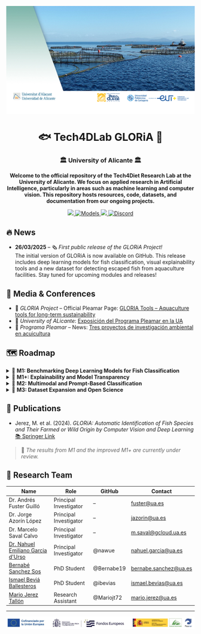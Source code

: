 <p align="center">
  <img src="./images/LogoGLORiA.jpg" alt="Banner UA" width="1000"/>
</p>
<h1 align="center">🐟 Tech4DLab GLORiA 🎣</h1>
<h3 align="center">🏛️ University of Alicante 🏛️</h3>

<p align="center">
  <strong>
    Welcome to the official repository of the Tech4Diet Research Lab at the University of Alicante.  
    We focus on applied research in Artificial Intelligence, particularly in areas such as machine learning and computer vision.  
    This repository hosts resources, code, datasets, and documentation from our ongoing projects.
  </strong>
</p>

<p align="center">
  <a href="https://www.programapleamar.es/proyectos/gloria-tools-global-change-resilience-aquaculture-tools-long-term-sustainability">
   <img src="https://img.shields.io/badge/🌐 Official_Site-6f42c1?style=for-the-badge&logo=google-chrome&logoColor=white"/>
  </a>
  <a href="https://huggingface.co/Tech4D">
    <img src="https://img.shields.io/badge/🧠 Models-orange?style=for-the-badge" alt="Models"/>
  </a>
  <a href="https://github.com/Tech4Lab">
    <img src="https://img.shields.io/badge/💻 GitHub-gray?style=for-the-badge&logo=github"/>
  </a>
  <a href="https://discord.gg/T7j6eSkb4X">
    <img src="https://img.shields.io/badge/💬 Discord-7289DA?style=for-the-badge&logo=discord&logoColor=white" alt="Discord"/>
  </a>
</p>

## 🔥 News

- **26/03/2025** – 🗞️ *First public release of the GLORiA Project!*  
  The initial version of GLORiA is now available on GitHub. This release includes deep learning models for fish classification, visual explainability tools and a new dataset for detecting escaped fish from aquaculture facilities. Stay tuned for upcoming modules and releases!

## 🎥 Media & Conferences

- 📰 *GLORIA Project* – Official Pleamar Page: [GLORIA Tools – Aquaculture tools for long-term sustainability](https://www.programapleamar.es/proyectos/gloria-tools-global-change-resilience-aquaculture-tools-long-term-sustainability)
- 📰 *University of ALicante*: [Exposición del Programa Pleamar en la UA](https://web.ua.es/es/actualidad-universitaria/2024/octubre2024/1-6/la-fundacion-biodiversidad-inaugura-una-nueva-itinerancia-de-la-exposicion-del-programa-pleamar-en-la-universidad-de-alicante.html)
- 📰 *Programa Pleamar* – News: [Tres proyectos de investigación ambiental en acuicultura](https://www.programapleamar.es/actualidad/noticias/seleccionamos-tres-proyectos-de-investigacion-ambiental-en-acuicultura-recursos)

## 🗺️ Roadmap

<details>
<summary>📘 <strong>M1: Benchmarking Deep Learning Models for Fish Classification</strong></summary>
  
- [x] Image segmentation and enhancement of the dataset  
- [x] Loss function design and augmentation strategies for class imbalance  
- [x] Fine-tuning of baseline CNN models  
- [x] Fine-tuning of baseline Vision Transformer (ViT) models  
- [x] CLIP-based zero-shot and prompt-driven classification  
- [x] Comparative analysis of model performance across approaches  

</details>

<details>
<summary>📗 <strong>M1+: Explainability and Model Transparency</strong></summary>

- [x] Prompt refinement to enhance model interpretability  
- [x] Extraction of key visual features used by the models  
- [x] Integration of interpretability techniques (e.g., Grad-ECLIP, t-SNE, manual feature manipulation)  
- [x] Comparison between model-derived features and expert annotations  
- [x] Application of explainability pipeline to escaped fish detection scenarios  

</details>

<details>
<summary>📙 <strong>M2: Multimodal and Prompt-Based Classification</strong></summary>

- [x] Prompt enhancement using expert-driven definitions  
- [x] Utilization of LLMs to refine prompts through bag-of-words strategies  
- [x] Metric comparison to identify optimal prompts for classification tasks  
- [x] Analysis and discussion of metrics and results, with integration into M1+  
- [ ] Generalization and validation on external datasets  

</details>

<details>
<summary>📕 <strong>M3: Dataset Expansion and Open Science</strong></summary>

- [x] Inclusion of new high-quality laboratory images  
- [ ] Expansion of the dataset to include more complex, non-optimal conditions  
- [ ] Annotation and curation of edge cases and challenging specimens  
- [ ] Release of a public version of the extended dataset with full documentation  

</details>

## 📄 Publications

- Jerez, M. et al. (2024). *GLORiA: Automatic Identification of Fish Species and Their Farmed or Wild Origin by Computer Vision and Deep Learning*  
  [📚 Springer Link](https://link.springer.com/chapter/10.1007/978-3-031-77571-0_75)

> 📌 *The results from M1 and the improved M1+ are currently under review.*

## 👥 Research Team

| Name | Role | GitHub | Contact |
|------|------|--------|---------|
| Dr. Andrés Fuster Guilló | Principal Investigator | – | fuster@ua.es |
| Dr. Jorge Azorín López | Principal Investigator | – | jazorin@ua.es |
| Dr. Marcelo Saval Calvo | Principal Investigator | – | m.saval@gcloud.ua.es |
| [Dr. Nahuel Emiliano Garcia d'Urso](https://github.com/nawue) | Principal Investigator | @nawue | nahuel.garcia@ua.es |
| [Bernabé Sanchez Sos](https://github.com/Bernabe19) | PhD Student | @Bernabe19 | bernabe.sanchez@ua.es |
| [Ismael Beviá Ballesteros](https://github.com/ibevias) | PhD Student | @ibevias | ismael.bevias@ua.es |
| [Mario Jerez Tallón](https://github.com/Mariojt72) | Research Assistant | @Mariojt72 | mario.jerez@ua.es |

---

<!-- Logos centered -->
<p align="center">
  <img src="./images/logos.png" width="900"/>
</p>
